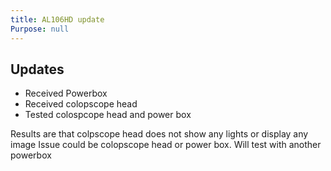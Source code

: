```yaml
---
title: AL106HD update
Purpose: null
---
```

 
## Updates
* Received Powerbox
* Received colopscope head
* Tested colospcope head and power box

<p>Results are that colpscope head does not show any lights or display any image
Issue could be colopscope head or power box. Will test with another powerbox</p> 